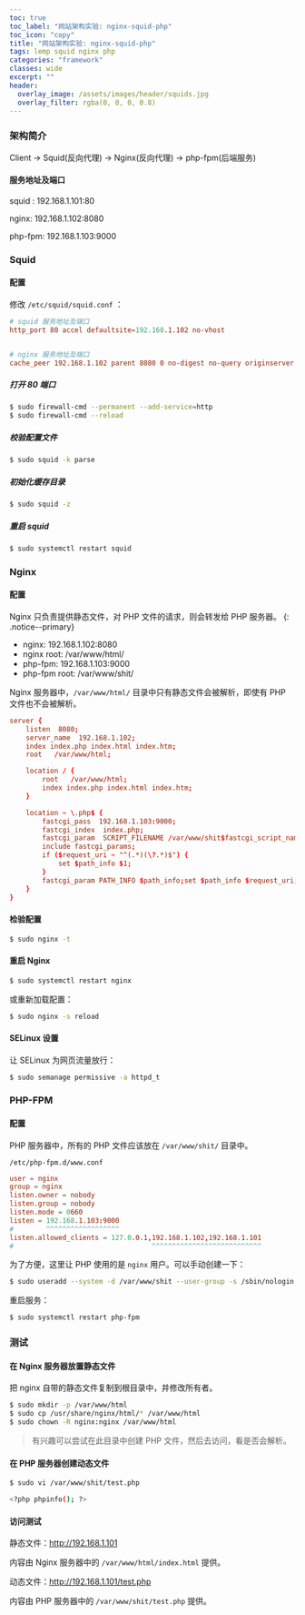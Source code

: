 ```yaml
---
toc: true
toc_label: "网站架构实验: nginx-squid-php"
toc_icon: "copy"
title: "网站架构实验: nginx-squid-php"
tags: lemp squid nginx php
categories: "framework"
classes: wide
excerpt: ""
header:
  overlay_image: /assets/images/header/squids.jpg
  overlay_filter: rgba(0, 0, 0, 0.8)
---
```








### 架构简介

Client -> Squid(反向代理) -> Nginx(反向代理) -> php-fpm(后端服务)


#### 服务地址及端口

squid : 192.168.1.101:80

nginx: 192.168.1.102:8080

php-fpm: 192.168.1.103:9000






### Squid



#### 配置

修改 `/etc/squid/squid.conf` ：

```conf
# squid 服务地址及端口
http_port 80 accel defaultsite=192.168.1.102 no-vhost


# nginx 服务地址及端口
cache_peer 192.168.1.102 parent 8080 0 no-digest no-query originserver
```


##### 打开 80 端口

```bash
$ sudo firewall-cmd --permanent --add-service=http
$ sudo firewall-cmd --reload
```


##### 校验配置文件

```bash
$ sudo squid -k parse
```


##### 初始化缓存目录

```bash
$ sudo squid -z
```


##### 重启 squid

```bash
$ sudo systemctl restart squid
```










### Nginx



#### 配置

Nginx 只负责提供静态文件，对 PHP 文件的请求，则会转发给 PHP 服务器。
{: .notice--primary}

* nginx: 192.168.1.102:8080
* nginx root: /var/www/html/
* php-fpm: 192.168.1.103:9000
* php-fpm root: /var/www/shit/

Nginx 服务器中，`/var/www/html/` 目录中只有静态文件会被解析，即使有 PHP 文件也不会被解析。

```conf
server {
	listen	8080;
	server_name  192.168.1.102;
	index index.php index.html index.htm;
	root   /var/www/html;

	location / {
		root   /var/www/html;
		index index.php index.html index.htm;
	}

	location ~ \.php$ {
		fastcgi_pass  192.168.1.103:9000;
		fastcgi_index  index.php;               
		fastcgi_param  SCRIPT_FILENAME /var/www/shit$fastcgi_script_name;
		include fastcgi_params;
		if ($request_uri ~ "^(.*)(\?.*)$") {
			set $path_info $1;
		}
		fastcgi_param PATH_INFO $path_info;set $path_info $request_uri;
	}
}
```


#### 检验配置

```bash
$ sudo nginx -t
```


#### 重启 Nginx

```bash
$ sudo systemctl restart nginx
```

或重新加载配置：

```bash
$ sudo nginx -s reload
```


#### SELinux 设置

让 SELinux 为网页流量放行：

```bash
$ sudo semanage permissive -a httpd_t
```












### PHP-FPM


#### 配置

PHP 服务器中，所有的 PHP 文件应该放在 `/var/www/shit/` 目录中。

`/etc/php-fpm.d/www.conf`

```conf
user = nginx
group = nginx
listen.owner = nobody
listen.group = nobody
listen.mode = 0660
listen = 192.168.1.103:9000
#        ^^^^^^^^^^^^^^^^^^
listen.allowed_clients = 127.0.0.1,192.168.1.102,192.168.1.101
#                                  ^^^^^^^^^^^^^^^^^^^^^^^^^^^
```

为了方便，这里让 PHP 使用的是 `nginx` 用户。可以手动创建一下：

```bash
$ sudo useradd --system -d /var/www/shit --user-group -s /sbin/nologin nginx
```

重启服务：

```bash
$ sudo systemctl restart php-fpm
```













### 测试


#### 在 Nginx 服务器放置静态文件

把 nginx 自带的静态文件复制到根目录中，并修改所有者。

```bash
$ sudo mkdir -p /var/www/html
$ sudo cp /usr/share/nginx/html/* /var/www/html
$ sudo chown -R nginx:nginx /var/www/html
```

>有兴趣可以尝试在此目录中创建 PHP 文件，然后去访问，看是否会解析。



#### 在 PHP 服务器创建动态文件

```bash
$ sudo vi /var/www/shit/test.php

<?php phpinfo(); ?>
```


#### 访问测试

静态文件：http://192.168.1.101

内容由 Nginx 服务器中的 `/var/www/html/index.html` 提供。

动态文件：http://192.168.1.101/test.php

内容由 PHP 服务器中的 `/var/www/shit/test.php` 提供。
